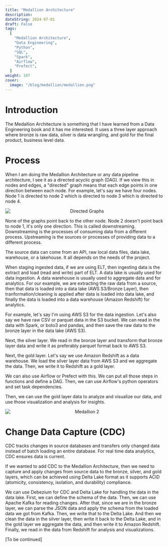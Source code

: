 ```yaml
---
title: "Medallion Architecture"
description:
dateString: 2024-07-01
draft: False
tags:
  [
    "Medallion Architecture",
    "Data Engineering",
    "Python",
    "SQL",
    "Spark",
    "Airflow",
    "Prefect",
  ]
weight: 107
cover:
  image: "/blog/medallion/medallion.png"
---
```


# Introduction

The Medallion Architecture is something that I have learned from a Data Engineering book and it has me interested. It uses a three layer approach where bronze is raw data, silver is data wrangling, and gold for the final product, business level data.

# Process

When I am doing the Medallion Architecture or any data pipeline architecture, I see it as a directed acyclic graph (DAG). If we view this in nodes and edges, a "directed" graph means that each edge points in one direction between each node. For example, let's say we have four nodes. Node 1 is directed to node 2 which is directed to node 3 which is directed to node 4.

<div style="text-align: center;">
  <img src="/blog/medallion/directed_graphs.png" alt="Directed Graphs" style="display: block; margin-left: auto; margin-right: auto;">
</div>

None of the graphs point back to the other node. Node 2 doesn't point back to node 1, it's only one direction. This is called downstreaming. Downstreaming is the processes of consuming data from a different process. Upstreaming is the sources or processes of providing data to a different process.

The source data can come from an API, raw local data files, data lake, warehouse, or a lakehouse. It all depends on the needs of the project.

When staging ingested data, if we are using ELT, then ingesting data is the extract and load (read and write) part of ELT. A data lake is usually used for data ingestion. A data warehouse is usually used to aggregate data and for analytics. For our example, we are extracting the raw data from a source, then that data is loaded into a data lake (AWS S3/Bronze Layer), then tranformation/cleaning is applied after data is loaded into data lake, and finally the data is loaded into a data warehouse (Amazon Redshift) for analytics.

For example, let's say I'm using AWS S3 for the data ingestion. Let's also say we have raw CSV or parquet data in the S3 bucket. We can read in the data with Spark, or boto3 and pandas, and then save the raw data to the bronze layer in the data lake (AWS S3).

Next, the silver layer. We read in the bronze layer and transform that bronze layer data and write it as preferably parquet format back to AWS S3.

Next, the gold layer. Let's say we use Amazon Redshift as a data warehouse. We load the silver layer data from AWS S3 and we aggregate the data. Then, we write it to Redshift as a gold layer.

We can also use Airflow or Prefect with this. We can put all those steps in functions and define a DAG. Then, we can use Airflow's python operators and set task dependencies.

Then, we can use the gold layer data to analyze and visualize our data, and use those visualization and analysis for insights.

<div style="text-align: center;">
  <img src="/blog/medallion/medallion2.png" alt="Medallion 2" style="display: block; margin-left: auto; margin-right: auto;">
</div>

# Change Data Capture (CDC)

CDC tracks changes in source databases and transfers only changed data instead of batch loading an entire database. For real time data analytics, CDC ensures data is current.

If we wanted to add CDC to the Medallion Architecture, then we need to capture and apply changes from source data to the bronze, silver, and gold layers, which can be achieved using Delta Lake format as it supports ACID (atomicity, consistency, isolation, and durability) compliance.

We can use Debezium for CDC and Delta Lake for handling the data in the data lake. First, we can define the schema of the data. Then, we can use Apache Kafka for reading changes. After that, since we are in the bronze layer, we can parse the JSON data and apply the schema from the loaded data we got from Kafka. Then, we write that to the Delta Lake. And then we clean the data in the silver layer, then write it back to the Delta Lake, and in the gold layer we aggregate the data, and then write it to Amazon Redshift. Finally, we read in the data from Redshift for analysis and visualizations.

[To be continued]
